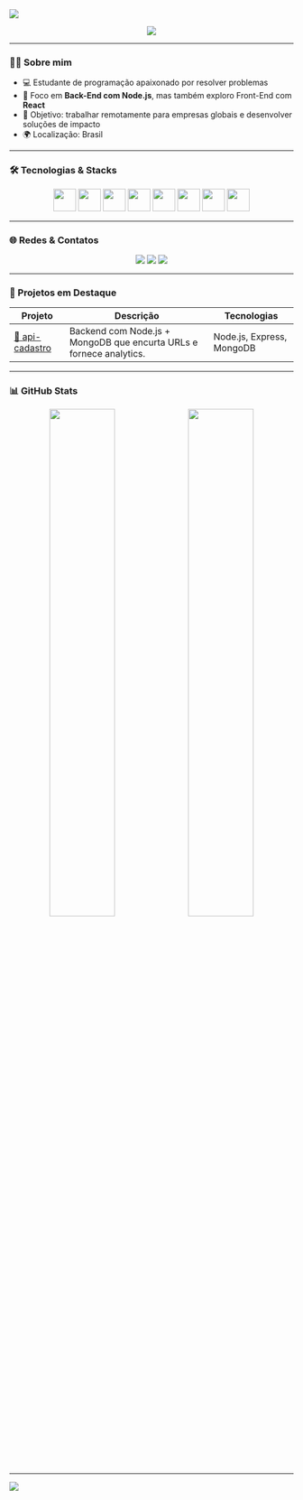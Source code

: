 <!-- Banner animado -->
<img src="https://capsule-render.vercel.app/api?type=waving&color=0:00BFFF,100:1E90FF&height=180&section=header&text=Olá%20👋,%20sou%20João&fontSize=35&fontColor=ffffff&animation=fadeIn" />


<p align="center">
  <img src="https://readme-typing-svg.herokuapp.com?font=Fira+Code&duration=3000&color=1E90FF&center=true&vCenter=true&width=500&height=30&lines=Desenvolvedor+JavaScript+Backend;Apaixonado+por+Tecnologia;Futuro+Engenheiro+de+Software" />
</p>

---

### 👨‍💻 Sobre mim

- 💻 Estudante de programação apaixonado por resolver problemas
- 🚀 Foco em **Back-End com Node.js**, mas também exploro Front-End com **React**
- 🎯 Objetivo: trabalhar remotamente para empresas globais e desenvolver soluções de impacto
- 🌍 Localização: Brasil

---

### 🛠️ Tecnologias & Stacks

<p align="center">
  <img src="https://cdn.jsdelivr.net/gh/devicons/devicon/icons/javascript/javascript-original.svg" height="40" />
  <img src="https://cdn.jsdelivr.net/gh/devicons/devicon/icons/nodejs/nodejs-original.svg" height="40"/>
  <img src="https://user-images.githubusercontent.com/11978772/40430986-a0eb7b92-5e63-11e8-80eb-43fe07f664a6.png" height="40"/>
  <img src="https://cdn.jsdelivr.net/gh/devicons/devicon/icons/react/react-original.svg" height="40"/>
  <img src="https://cdn.jsdelivr.net/gh/devicons/devicon/icons/mongodb/mongodb-original.svg" height="40"/>
  <img src="https://cdn.jsdelivr.net/gh/devicons/devicon/icons/git/git-original.svg" height="40"/>
  <img src="https://cdn.jsdelivr.net/gh/devicons/devicon/icons/html5/html5-original.svg" height="40"/>
  <img src="https://cdn.jsdelivr.net/gh/devicons/devicon/icons/css3/css3-original.svg" height="40"/>
</p>

---

### 🌐 Redes & Contatos

<p align="center">
  <a href="https://www.linkedin.com/in/apenasjoo/" target="_blank"><img src="https://img.shields.io/badge/-LinkedIn-0077B5?style=for-the-badge&logo=linkedin&logoColor=white" /></a>
  <a href="https://github.com/apenasjoo" target="_blank"><img src="https://img.shields.io/badge/-GitHub-181717?style=for-the-badge&logo=github&logoColor=white" /></a>
  <a href="mailto:joovithorlol@hotmail.com.br"><img src="https://img.shields.io/badge/-Email-%23333?style=for-the-badge&logo=gmail&logoColor=white" /></a>
</p>

---

### 📌 Projetos em Destaque

| Projeto | Descrição | Tecnologias |
|--------|------------|-------------|
| [🔗 api-cadastro](https://github.com/apenasjoo/api-cadastro/tree/Versao-01) | Backend com Node.js + MongoDB que encurta URLs e fornece analytics. | Node.js, Express, MongoDB |


---

### 📊 GitHub Stats

<p align="center">
  <img src="https://github-readme-stats.vercel.app/api?username=apenasjoo&show_icons=true&theme=tokyonight" width="48%"/>
  <img src="https://github-readme-streak-stats.herokuapp.com/?user=apenasjoo&theme=tokyonight" width="48%" />
</p>

---

<img src="https://capsule-render.vercel.app/api?type=waving&color=1E90FF&height=120&section=footer"/>
